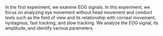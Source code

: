 In the first experiment, we examine EOG signals. In this experiment, we focus on analyzing eye movement without head movement and conduct tests such as the field of view and its relationship with corneal movement, nystagmus, fast tracking, and slow tracking. We analyze the EOG signal, its amplitude, and identify various parameters.
